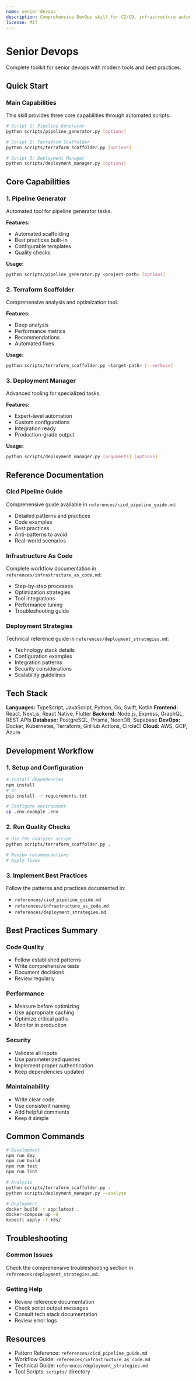 ```yaml
---
name: senior-devops
description: Comprehensive DevOps skill for CI/CD, infrastructure automation, containerization, and cloud platforms (AWS, GCP, Azure). Includes pipeline setup, infrastructure as code, deployment automation, and monitoring. Use when setting up pipelines, deploying applications, managing infrastructure, implementing monitoring, or optimizing deployment processes.
license: MIT
---
```


# Senior Devops

Complete toolkit for senior devops with modern tools and best practices.

## Quick Start

### Main Capabilities

This skill provides three core capabilities through automated scripts:

```bash
# Script 1: Pipeline Generator
python scripts/pipeline_generator.py [options]

# Script 2: Terraform Scaffolder
python scripts/terraform_scaffolder.py [options]

# Script 3: Deployment Manager
python scripts/deployment_manager.py [options]
```

## Core Capabilities

### 1. Pipeline Generator

Automated tool for pipeline generator tasks.

**Features:**
- Automated scaffolding
- Best practices built-in
- Configurable templates
- Quality checks

**Usage:**
```bash
python scripts/pipeline_generator.py <project-path> [options]
```

### 2. Terraform Scaffolder

Comprehensive analysis and optimization tool.

**Features:**
- Deep analysis
- Performance metrics
- Recommendations
- Automated fixes

**Usage:**
```bash
python scripts/terraform_scaffolder.py <target-path> [--verbose]
```

### 3. Deployment Manager

Advanced tooling for specialized tasks.

**Features:**
- Expert-level automation
- Custom configurations
- Integration ready
- Production-grade output

**Usage:**
```bash
python scripts/deployment_manager.py [arguments] [options]
```

## Reference Documentation

### Cicd Pipeline Guide

Comprehensive guide available in `references/cicd_pipeline_guide.md`:

- Detailed patterns and practices
- Code examples
- Best practices
- Anti-patterns to avoid
- Real-world scenarios

### Infrastructure As Code

Complete workflow documentation in `references/infrastructure_as_code.md`:

- Step-by-step processes
- Optimization strategies
- Tool integrations
- Performance tuning
- Troubleshooting guide

### Deployment Strategies

Technical reference guide in `references/deployment_strategies.md`:

- Technology stack details
- Configuration examples
- Integration patterns
- Security considerations
- Scalability guidelines

## Tech Stack

**Languages:** TypeScript, JavaScript, Python, Go, Swift, Kotlin
**Frontend:** React, Next.js, React Native, Flutter
**Backend:** Node.js, Express, GraphQL, REST APIs
**Database:** PostgreSQL, Prisma, NeonDB, Supabase
**DevOps:** Docker, Kubernetes, Terraform, GitHub Actions, CircleCI
**Cloud:** AWS, GCP, Azure

## Development Workflow

### 1. Setup and Configuration

```bash
# Install dependencies
npm install
# or
pip install -r requirements.txt

# Configure environment
cp .env.example .env
```

### 2. Run Quality Checks

```bash
# Use the analyzer script
python scripts/terraform_scaffolder.py .

# Review recommendations
# Apply fixes
```

### 3. Implement Best Practices

Follow the patterns and practices documented in:
- `references/cicd_pipeline_guide.md`
- `references/infrastructure_as_code.md`
- `references/deployment_strategies.md`

## Best Practices Summary

### Code Quality
- Follow established patterns
- Write comprehensive tests
- Document decisions
- Review regularly

### Performance
- Measure before optimizing
- Use appropriate caching
- Optimize critical paths
- Monitor in production

### Security
- Validate all inputs
- Use parameterized queries
- Implement proper authentication
- Keep dependencies updated

### Maintainability
- Write clear code
- Use consistent naming
- Add helpful comments
- Keep it simple

## Common Commands

```bash
# Development
npm run dev
npm run build
npm run test
npm run lint

# Analysis
python scripts/terraform_scaffolder.py .
python scripts/deployment_manager.py --analyze

# Deployment
docker build -t app:latest .
docker-compose up -d
kubectl apply -f k8s/
```

## Troubleshooting

### Common Issues

Check the comprehensive troubleshooting section in `references/deployment_strategies.md`.

### Getting Help

- Review reference documentation
- Check script output messages
- Consult tech stack documentation
- Review error logs

## Resources

- Pattern Reference: `references/cicd_pipeline_guide.md`
- Workflow Guide: `references/infrastructure_as_code.md`
- Technical Guide: `references/deployment_strategies.md`
- Tool Scripts: `scripts/` directory
